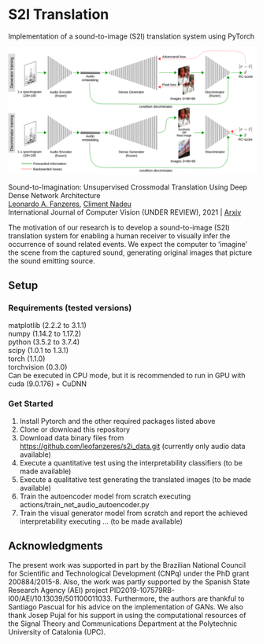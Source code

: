 # S2I Translation

Implementation of a sound-to-image (S2I) translation system using PyTorch

![S2I translator training scheme](images/StI_translator_scheme.png)

Sound-to-Imagination: Unsupervised Crossmodal Translation Using Deep Dense Network Architecture<br/>
[Leonardo A. Fanzeres](https://futur.upc.edu/LeonardoAreiasFanzeres), [Climent Nadeu](https://futur.upc.edu/ClimentNadeuCamprubi)<br/>
International Journal of Computer Vision (UNDER REVIEW), 2021 | [Arxiv](https://arxiv.org/abs/2106.01266)

The motivation of our research is to develop a sound-to-image (S2I) translation system for enabling a human receiver to visually infer the occurrence of sound related events. We expect the computer to ‘imagine’ the scene from the captured sound, generating original images that picture the sound emitting source.

## Setup

### Requirements (tested versions)
matplotlib (2.2.2 to 3.1.1)<br/>
numpy (1.14.2 to 1.17.2)<br/>
python (3.5.2 to 3.7.4)<br/>
scipy (1.0.1 to 1.3.1)<br/>
torch (1.1.0)<br/>
torchvision (0.3.0)<br/>
Can be executed in CPU mode, but it is recommended to run in GPU with cuda (9.0.176) + CuDNN

### Get Started
1. Install Pytorch and the other required packages listed above
2. Clone or download this repository
3. Download data binary files from https://github.com/leofanzeres/s2i_data.git (currently only audio data available)
4. Execute a quantitative test using the interpretability classifiers (to be made available)
5. Execute a qualitative test generating the translated images (to be made available)
6. Train the autoencoder model from scratch executing actions/train_net_audio_autoencoder.py
7. Train the visual generator model from scratch and report the achieved interpretability executing ... (to be made available)

## Acknowledgments
The present work was supported in part by the Brazilian National Council for Scientific and Technological Development (CNPq) under the PhD grant 200884/2015-8. Also, the work was partly supported by the Spanish State Research Agency (AEI) project PID2019-107579RB-I00/AEI/10.13039/501100011033. Furthermore, the authors are thankful to Santiago Pascual for his advice on the implementation of GANs. We also thank Josep Pujal for his support in using the computational resources of the Signal Theory and Communications Department at the Polytechnic University of Catalonia (UPC).
